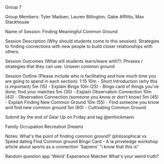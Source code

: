 Group 7

Group Members: 
Tyler Madsen, Lauren Billington, Gabe Afflitto, Max Stackhouse

Name of Session: 
Finding Meaningful Common Ground

Session Description (Why should students come to this session):
Strategies to finding connections with new people to build closer relationships with others.

Session Outcomes (What will students learn/leave with?):
Phrases / strategies that they can use.
Unseen common ground

Session Outline (Please include who is facilitating and how much time you are going to spend in each section):
1:15
10m - Short Introduction (why this is important)
5m (15) - Explain Bingo
10m (25) - Bingo card of things you've done, find your matches
5m (30) - Explain Observation Connection
10m (40) - Observation Connection (someone you know or don't know)
5m (45) - Explain Finding New Common Ground
10m (55) - Find someone you know and find new common ground
5m (60) - Cultivating Common Ground


Submit by the end of Gear Up on Friday and tag @emhickmann


Family
Occupation
Recreation
Dreams


Notes:
What's the point of finding common ground? (philosophical vs 
Speed dating
Find Common ground
Bingo Card - A la priveledge workshop
article about sports as a connection
'Sapiens'
"i know that this is"

Random question app
'Weird' Experience Matcher
What's your weird truth?
